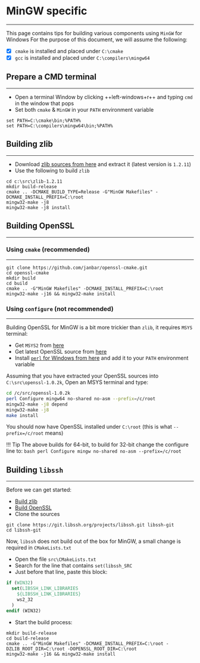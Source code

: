 # MinGW specific
---

This page contains tips for building various components using `MinGW` for Windows
For the purpose of this document, we will assume the following:

- [x] `cmake` is installed and placed under `C:\cmake`
- [x] `gcc` is installed and placed under `C:\compilers\mingw64`

## Prepare a CMD terminal
---

- Open a terminal Window by clicking ++left-windows+r++ and typing `cmd` in the window that pops
- Set both `cmake` & `MinGW` in your `PATH` environment variable

```batch
set PATH=C:\cmake\bin;%PATH%
set PATH=C:\compilers\mingw64\bin;%PATH%
```

## Building zlib
---

- Download [zlib sources from here][1] and extract it (latest version is `1.2.11`)
- Use the following to build `zlib`

```batch
cd c:\src\zlib-1.2.11
mkdir build-release
cmake .. -DCMAKE_BUILD_TYPE=Release -G"MinGW Makefiles" -DCMAKE_INSTALL_PREFIX=C:\root
mingw32-make -j8 
mingw32-make -j8 install
```

## Building OpenSSL
---

### Using `cmake` (**recommended**)
---

```batch
git clone https://github.com/janbar/openssl-cmake.git
cd openssl-cmake
mkdir build
cd build
cmake .. -G"MinGW Makefiles" -DCMAKE_INSTALL_PREFIX=C:\root
mingw32-make -j16 && mingw32-make install
```

### Using `configure` (**not recommended**)
---

Building OpenSSL for MinGW is a bit more trickier than `zlib`, it requires `MSYS` terminal:

- Get `MSYS2` from [here][2]
- Get latest OpenSSL source from [here][3]
- Install [`perl` for Windows from here][4] and add it to your `PATH` environment variable

Assuming that you have extracted your OpenSSL sources into `C:\src\openssl-1.0.2k`, Open an MSYS terminal and type:

```bash
cd /c/src/openssl-1.0.2k
perl Configure mingw64 no-shared no-asm --prefix=/c/root
mingw32-make -j8 depend
mingw32-make -j8
make install
```

You should now have OpenSSL installed under `C:\root` (this is what `--prefix=/c/root` means)

!!! Tip
    The above builds for 64-bit, to build for 32-bit change the configure line to:
    ```bash
    perl Configure mingw no-shared no-asm --prefix=/c/root
    ```

## Building `libssh`
---

Before we can get started:

- [Build zlib][5]
- [Build OpenSSL][6]
- Clone the sources

```batch
git clone https://git.libssh.org/projects/libssh.git libssh-git
cd libssh-git
```

Now, `libssh` does not build out of the box for MinGW, a small change is required in `CMakeLists.txt`

- Open the file `src\CMakeLists.txt`
- Search for the line that contains `set(libssh_SRC`
- Just before that line, paste this block:

```cmake
if (WIN32)
  set(LIBSSH_LINK_LIBRARIES
    ${LIBSSH_LINK_LIBRARIES}
    ws2_32
  )
endif (WIN32)
```

- Start the build process:

```batch
mkdir build-release
cd build-release
cmake .. -G"MinGW Makefiles" -DCMAKE_INSTALL_PREFIX=C:\root -DZLIB_ROOT_DIR=C:\root -DOPENSSL_ROOT_DIR=C:\root
mingw32-make -j16 && mingw32-make install
```

[1]: https://www.zlib.net/zlib1211.zip
[2]: https://www.msys2.org/#installation
[3]: https://www.openssl.org/source/
[4]: https://strawberryperl.com/
[5]: #building-zlib
[6]: #building-openssl